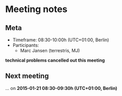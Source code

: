 # Meeting notes

## Meta

* Timeframe: 08:30-10:00h (UTC+01:00, Berlin)
* Participants:
  * Marc Jansen (terrestris, MJ)

**technical problems cancelled out this meeting**

## Next meeting

… on **2015-01-21 08:30-09:30h (UTC+01:00, Berlin)**
